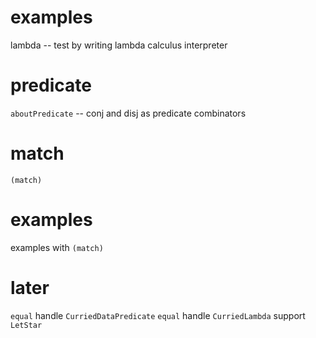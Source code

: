 # examples

lambda -- test by writing lambda calculus interpreter

# predicate

`aboutPredicate` -- conj and disj as predicate combinators

# match

`(match)`

# examples

examples with `(match)`

# later

`equal` handle `CurriedDataPredicate`
`equal` handle `CurriedLambda`
support `LetStar`
